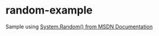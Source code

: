 ﻿# random-example

Sample using [System.Random() from MSDN Documentation](https://msdn.microsoft.com/en-us/library/h343ddh9(v=vs.110).aspx)

